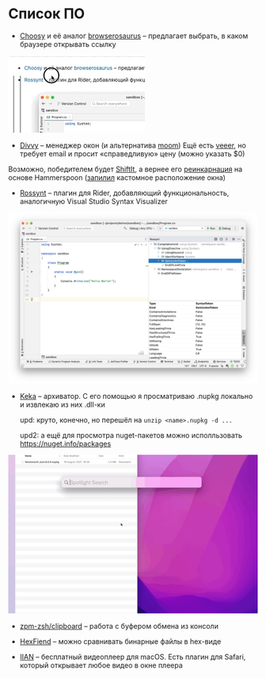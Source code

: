 # Список ПО

- [Choosy](https://choosy.app/) и её аналог [browserosaurus](https://github.com/will-stone/browserosaurus) – предлагает выбрать, в каком браузере открывать ссылку

![](figs/0011/choosy.gif)

- [Divvy](https://mizage.com/divvy/) – менеджер окон (и альтернатива [moom](https://manytricks.com/moom/)) Ещё есть [veeer](https://veeer.io/), но требует email и просит «справедливую» цену (можно указать $0)

 Возможно, победителем будет [ShiftIt](https://github.com/fikovnik/ShiftIt), а вернее его [реинкарнация](https://github.com/fikovnik/ShiftIt/wiki/The-Hammerspoon-Alternative) на основе Hammerspoon ([запилил](https://github.com/askazakov/hammerspoon-shiftit/commit/f47a772691f2df9c0195f42c73e558687edb7475) кастомное расположение окна)

- [Rossynt](https://plugins.jetbrains.com/plugin/16902-rossynt) – плагин для Rider, добавляющий функциональность, аналогичную Visual Studio Syntax Visualizer

![](figs/0011/rossynt.png)
 
- [Keka](https://www.keka.io/en/) – архиватор. С его помощью я просматриваю .nupkg локально и извлекаю из них .dll-ки

  upd: круто, конечно, но перешёл на `unzip <name>.nupkg -d ...`

  upd2: а ещё для просмотра nuget-пакетов можно исполльзовать https://nuget.info/packages 

![](figs/0011/screencast%202022-03-29%2019-16-32.gif)

- [zpm-zsh/clipboard](https://github.com/zpm-zsh/clipboard) – работа с буфером обмена из консоли

- [HexFiend](https://github.com/HexFiend/HexFiend) – можно сравнивать бинарные файлы в hex-виде

- [IIAN](https://iina.io) – бесплатный видеоплеер для macOS. Есть плагин для Safari, который открывает любое видео в окне плеера
